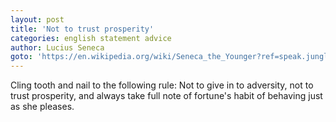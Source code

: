 ```yaml
---
layout: post
title: 'Not to trust prosperity'
categories: english statement advice
author: Lucius Seneca
goto: 'https://en.wikipedia.org/wiki/Seneca_the_Younger?ref=speak.junglestar.org'
---
```


Cling tooth and nail to the following rule: Not to give in to adversity, not to trust prosperity, and always take full note of fortune's habit of behaving just as she pleases.
